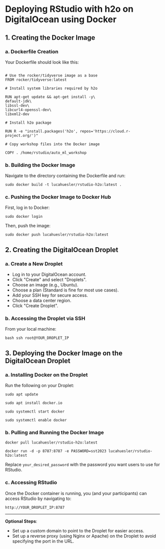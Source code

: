 # Deploying RStudio with h2o on DigitalOcean using Docker

## 1. Creating the Docker Image

### a. Dockerfile Creation

Your Dockerfile should look like this:

```{Dockerfile}

# Use the rocker/tidyverse image as a base 
FROM rocker/tidyverse:latest

# Install system libraries required by h2o

RUN apt-get update && apt-get install -y\
default-jdk\
libssl-dev\
libcurl4-openssl-dev\
libxml2-dev

# Install h2o package

RUN R -e "install.packages('h2o', repos='https://cloud.r-project.org/')"

# Copy workshop files into the Docker image

COPY . /home/rstudio/auto_ml_workshop 

```

### b. Building the Docker Image

Navigate to the directory containing the Dockerfile and run:

```{bash}
sudo docker build -t lucahuesler/rstudio-h2o:latest . 
```

### c. Pushing the Docker Image to Docker Hub

First, log in to Docker:

`sudo docker login`

Then, push the image:

`sudo docker push lucahuesler/rstudio-h2o:latest`

## 2. Creating the DigitalOcean Droplet

### a. Create a New Droplet

-   Log in to your DigitalOcean account.
-   Click "Create" and select "Droplets".
-   Choose an image (e.g., Ubuntu).
-   Choose a plan (Standard is fine for most use cases).
-   Add your SSH key for secure access.
-   Choose a data center region.
-   Click "Create Droplet".

### b. Accessing the Droplet via SSH

From your local machine:

`bash ssh root@YOUR_DROPLET_IP`

## 3. Deploying the Docker Image on the DigitalOcean Droplet

### a. Installing Docker on the Droplet

Run the following on your Droplet:

`sudo apt update`

`sudo apt install docker.io` 

`sudo systemctl start docker` 

`sudo systemctl enable docker`

### b. Pulling and Running the Docker Image

`docker pull lucahuesler/rstudio-h2o:latest`

`docker run -d -p 8787:8787 -e PASSWORD=sst2023 lucahuesler/rstudio-h2o:latest`

Replace `your_desired_password` with the password you want users to use for RStudio.

### c. Accessing RStudio

Once the Docker container is running, you (and your participants) can access RStudio by navigating to:

`http://YOUR_DROPLET_IP:8787`

------------------------------------------------------------------------

**Optional Steps**:

-   Set up a custom domain to point to the Droplet for easier access.
-   Set up a reverse proxy (using Nginx or Apache) on the Droplet to avoid specifying the port in the URL.
